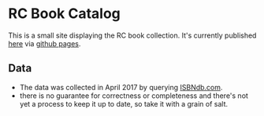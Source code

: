 # RC Book Catalog

This is a small site displaying the RC book collection.
It's currently published [here](https://books.recurse.com) via [github pages](https://pages.github.com/).

## Data

* The data was collected in April 2017 by querying [ISBNdb.com](https://ISBNdb.com).
* there is no guarantee for correctness or completeness and there's not yet a process to keep it up to date, so take it with a grain of salt.
